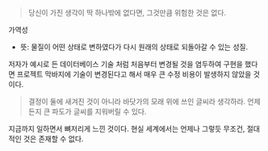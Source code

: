 
> 당신이 가진 생각이 딱 하나밖에 없다면, 그것만큼 위험한 것은 없다.

가역성
- 뜻: 물질이 어떤 상태로 변하였다가 다시 원래의 상태로 되돌아갈 수 있는 성질.

저자가 예시로 든 데이터베이스 기술 처럼 처음부터 변경될 것을 염두하여 구현을 했다면 프로젝트 막바지에 기술이 변경된다고 해서 매우 큰 수정 비용이 발생하지 않았을 것이다.

> 결정이 둘에 새겨진 것이 아니라 바닷가의 모래 위에 쓰인 글씨라 생각하라. 언제든지 큰 파도가 글씨를 지워버릴 수 있다.

지금까지 일하면서 뼈저리게 느낀 것이다. 현실 세계에서는 언제나 그렇듯 무조건, 절대적인 것은 존재할 수 없다.

